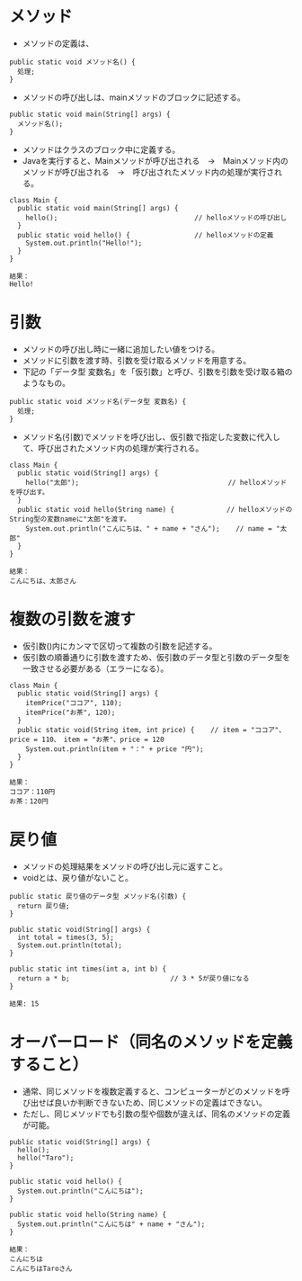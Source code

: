 # メソッド
- メソッドの定義は、
```
public static void メソッド名() {
  処理;
}
```
- メソッドの呼び出しは、mainメソッドのブロックに記述する。
```
public static void main(String[] args) {
  メソッド名();
}
```
- メソッドはクラスのブロック中に定義する。
- Javaを実行すると、Mainメソッドが呼び出される　→　Mainメソッド内のメソッドが呼び出される　→　呼び出されたメソッド内の処理が実行される。
```
class Main {
  public static void main(String[] args) {
    hello();                                  // helloメソッドの呼び出し
  }
  public static void hello() {                // helloメソッドの定義
    System.out.println("Hello!");
  }
}

結果：
Hello!
```

# 引数
- メソッドの呼び出し時に一緒に追加したい値をつける。
- メソッドに引数を渡す時、引数を受け取るメソッドを用意する。
- 下記の「データ型 変数名」を「仮引数」と呼び、引数を引数を受け取る箱のようなもの。
```
public static void メソッド名(データ型 変数名) {
  処理;
}
```
- メソッド名(引数)でメソッドを呼び出し、仮引数で指定した変数に代入して、呼び出されたメソッド内の処理が実行される。
```
class Main {
  public static void(String[] args) {
    hello("太郎");                                     // helloメソッドを呼び出す。
  }
  public static void hello(String name) {             // helloメソッドのString型の変数nameに"太郎"を渡す。
    System.out.println("こんにちは、" + name + "さん");    // name = "太郎"
  }
}

結果：
こんにちは、太郎さん
```

# 複数の引数を渡す
- 仮引数()内にカンマで区切って複数の引数を記述する。
- 仮引数の順番通りに引数を渡すため、仮引数のデータ型と引数のデータ型を一致させる必要がある（エラーになる）。
```
class Main {
  public static void(String[] args) {
    itemPrice("ココア", 110);
    itemPrice("お茶", 120); 
  }
  public static void(String item, int price) {    // item = "ココア"、price = 110、　item = "お茶"、price = 120
    System.out.println(item + "：" + price "円");
  }
}

結果：
ココア：110円
お茶：120円
```

# 戻り値
- メソッドの処理結果をメソッドの呼び出し元に返すこと。
- voidとは、戻り値がないこと。

```
public static 戻り値のデータ型 メソッド名(引数) {
  return 戻り値;
}
```
```
public static void(String[] args) {
  int total = times(3, 5);
  System.out.println(total);
}

public static int times(int a, int b) {
  return a * b;                         // 3 * 5が戻り値になる
}

結果: 15
```

# オーバーロード（同名のメソッドを定義すること）
- 通常、同じメソッドを複数定義すると、コンピューターがどのメソッドを呼び出せば良いか判断できないため、同じメソッドの定義はできない。
- ただし、同じメソッドでも引数の型や個数が違えば、同名のメソッドの定義が可能。
```
public static void(String[] args) {
  hello();
  hello("Taro");
}

public static void hello() {
  System.out.println("こんにちは");
}

public static void hello(String name) {
  System.out.println("こんにちは" + name + "さん");
}

結果：
こんにちは
こんにちはTaroさん
```
